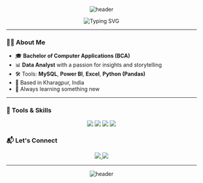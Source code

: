 <!-- Profile Header -->
<p align="center">
  <img src="https://capsule-render.vercel.app/api?type=waving&color=0abde3&height=200&section=header&text=Hi%20There,%20I'm%20Sourav%20Dey!&fontSize=35&fontColor=ffffff" alt="header" />
</p>
<p align="center">
  <img src="https://readme-typing-svg.demolab.com?font=Fira+Code&pause=1200&color=3EC1D3&center=true&width=440&lines=Data+Analyst;MySQL,+Power+BI,+Excel,+Python" alt="Typing SVG" />
</p>




---

### 👨‍💻 About Me

- 🎓 **Bachelor of Computer Applications (BCA)**
- 📊 **Data Analyst** with a passion for insights and storytelling  
- 🛠️ Tools: **MySQL**, **Power BI**, **Excel**, **Python (Pandas)**  
- 📍 Based in Kharagpur, India  
- 🧠 Always learning something new

---

### 🧰 Tools & Skills

<p align="center">
  <img src="https://img.shields.io/badge/MySQL-005C84?style=for-the-badge&logo=mysql&logoColor=white"/>
  <img src="https://img.shields.io/badge/Power%20BI-F2C811?style=for-the-badge&logo=powerbi&logoColor=black"/>
  <img src="https://img.shields.io/badge/Microsoft%20Excel-217346?style=for-the-badge&logo=microsoft-excel&logoColor=white"/>
  <img src="https://img.shields.io/badge/Python-3670A0?style=for-the-badge&logo=python&logoColor=ffdd54"/>
</p>


### 📬 Let's Connect

<p align="center">
  <a href="https://www.linkedin.com/in/souravdey1899/" target="_blank">
    <img src="https://img.shields.io/badge/LinkedIn-0A66C2?style=for-the-badge&logo=linkedin&logoColor=white"/>
  </a>
  <a href="souravdey1899@gmail.com">
    <img src="https://img.shields.io/badge/Email-D14836?style=for-the-badge&logo=gmail&logoColor=white"/>
  </a>
</p>

---

<p align="center">
  <img src="https://capsule-render.vercel.app/api?type=waving&color=0abde3&height=200&section=header&text=Thank%20you!&fontSize=35&fontColor=ffffff" alt="header" />
</p>
